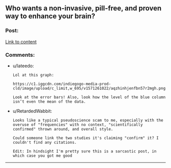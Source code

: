 ## Who wants a non-invasive, pill-free, and proven way to enhance your brain?

### Post:

[Link to content]()

### Comments:

- u/lateedo:
  ```
  Lol at this graph: 

  https://c1.iggcdn.com/indiegogo-media-prod-cld/image/upload/c_limit,w_695/v1571261022/aqzhinhjenfbn57r2mgh.png

  Look at the error bars! Also, look how the level of the blue column isn’t even the mean of the data.
  ```

- u/RetardedWabbit:
  ```
  Looks like a typical pseudoscience scam to me, especially with the overuse of "frequencies" with no context, "scientifically confirmed" thrown around, and overall style. 

  Could someone link the two studies it's claiming "confirm" it? I couldn't find any citations.

  Edit: In hindsight I'm pretty sure this is a sarcastic post, in which case you got me good
  ```

---

